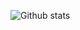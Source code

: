 ![Github stats](https://github-readme-stats.vercel.app/api?username=jackwinwit&theme=react&show_icons=true&count_private=true)
